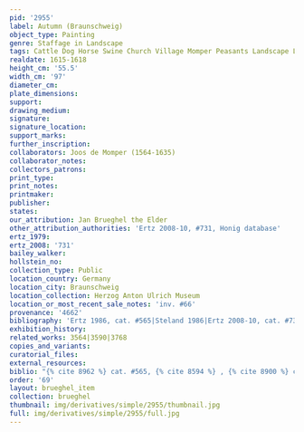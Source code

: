 ```yaml
---
pid: '2955'
label: Autumn (Braunschweig)
object_type: Painting
genre: Staffage in Landscape
tags: Cattle Dog Horse Swine Church Village Momper Peasants Landscape Labor Road Wagon
realdate: 1615-1618
height_cm: '55.5'
width_cm: '97'
diameter_cm: 
plate_dimensions: 
support: 
drawing_medium: 
signature: 
signature_location: 
support_marks: 
further_inscription: 
collaborators: Joos de Momper (1564-1635)
collaborator_notes: 
collectors_patrons: 
print_type: 
print_notes: 
printmaker: 
publisher: 
states: 
our_attribution: Jan Brueghel the Elder
other_attribution_authorities: 'Ertz 2008-10, #731, Honig database'
ertz_1979: 
ertz_2008: '731'
bailey_walker: 
hollstein_no: 
collection_type: Public
location_country: Germany
location_city: Braunschweig
location_collection: Herzog Anton Ulrich Museum
location_or_most_recent_sale_notes: 'inv. #66'
provenance: '4662'
bibliography: 'Ertz 1986, cat. #565|Steland 1986|Ertz 2008-10, cat. #731'
exhibition_history: 
related_works: 3564|3590|3768
copies_and_variants: 
curatorial_files: 
external_resources: 
biblio: "{% cite 8962 %} cat. #565, {% cite 8594 %} , {% cite 8900 %} cat. #731"
order: '69'
layout: brueghel_item
collection: brueghel
thumbnail: img/derivatives/simple/2955/thumbnail.jpg
full: img/derivatives/simple/2955/full.jpg
---
```

